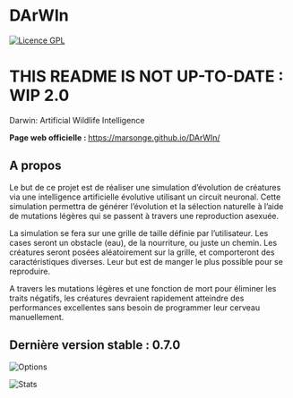 # DArWIn

[![Licence GPL](http://www.gnu.org/graphics/gplv3-127x51.png)](http://www.gnu.org/licenses/quick-guide-gplv3.fr.html)


# THIS README IS NOT UP-TO-DATE : WIP 2.0
Darwin: Artificial Wildlife Intelligence

<b> Page web officielle : </b> https://marsonge.github.io/DArWIn/

## A propos

Le but de ce projet est de réaliser une simulation d’évolution de créatures via une intelligence artificielle  évolutive utilisant un circuit neuronal. 
Cette simulation permettra de générer l’évolution et la sélection naturelle  à l’aide de mutations légères qui se passent à travers une reproduction asexuée. 

La simulation se fera sur une grille de taille définie par l’utilisateur. Les cases seront un obstacle (eau), de la nourriture, ou juste un  chemin. Les créatures seront posées aléatoirement sur la grille, et comporteront des caractéristiques diverses. Leur but est de manger le plus possible pour se reproduire.

A travers les mutations légères et une fonction de mort pour éliminer les traits négatifs, les créatures devraient rapidement atteindre des performances excellentes sans besoin de  programmer leur cerveau manuellement.

## Dernière version stable : 0.7.0

![Options](http://i.imgur.com/4PCHOqv.png)

![Stats](http://i.imgur.com/y4cpY20.png)
